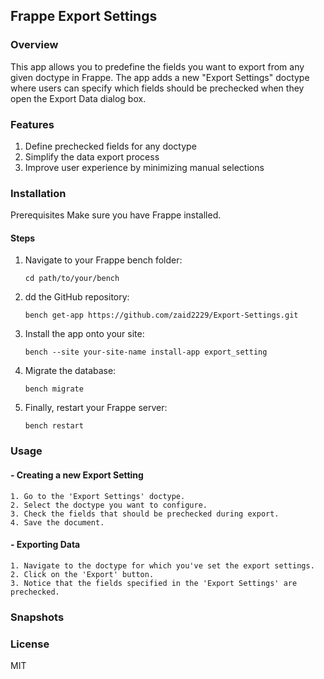 ## **Frappe Export Settings**

### **Overview**

This app allows you to predefine the fields you want to export from any given doctype in Frappe. The app adds a new "Export Settings" doctype where users can specify which fields should be prechecked when they open the Export Data dialog box.

### **Features**

1. Define prechecked fields for any doctype
1. Simplify the data export process
1. Improve user experience by minimizing manual selections

### **Installation**
  Prerequisites
  Make sure you have Frappe installed.

#### **Steps**

1. Navigate to your Frappe bench folder:

   `cd path/to/your/bench`

1. dd the GitHub repository:

   `bench get-app https://github.com/zaid2229/Export-Settings.git`

1. Install the app onto your site:

   `bench --site your-site-name install-app export_setting`

1. Migrate the database:

   `bench migrate`

1. Finally, restart your Frappe server:

   `bench restart`

### **Usage**

#### - Creating a new Export Setting
  
    1. Go to the 'Export Settings' doctype.
    2. Select the doctype you want to configure.
    3. Check the fields that should be prechecked during export.
    4. Save the document.
       
#### - Exporting Data
  
    1. Navigate to the doctype for which you've set the export settings.
    2. Click on the 'Export' button.
    3. Notice that the fields specified in the 'Export Settings' are prechecked.

### Snapshots





### License

MIT
